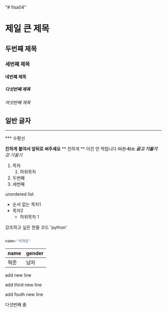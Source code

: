 "# fisa04" 
# 제일 큰 제목
## 두번째 제목
### 세번째 제목
#### 네번째 제목
##### 다섯번째 제목
###### 여섯번째 제목
일반 글자
---
<hr>
***
수평선

__진하게__
**붙여서 앞뒤로 써주세요**
** 진하게 ** 이건 안 먹힙니다
~~이건 취소~~
***굵고 기울기***
*걍 기울기*

1. 목차 
    1. 하위목차
2. 두번째
3. 세번째


unordered list
- 순서 없는 목차1
- 목차2
  - 하위목차 1
 
강조하고 싶은 한줄 코드 'python'

```python

name='박혁준'
```

|  name  |  gender|
|--------|--------|
|  혁준  |  남자  |
  

add new line

add third new line

add fouth new line

다섯번째 줄
